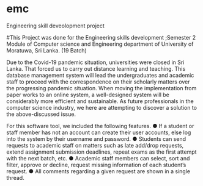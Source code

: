 # emc
Engineering skill deveolopment project

#This Project was done for the Engineering skills development ;Semester 2 Module of 
Computer science and Engineering department of University of Moratuwa, Sri Lanka. (19 Batch)

Due to the Covid-19 pandemic situation, universities were closed in Sri Lanka. That forced us to carry out distance learning and teaching. This database management system will lead the undergraduates and academic staff to proceed with the correspondence on their scholarly matters over the progressing pandemic situation. When moving the implementation from paper works to an online system, a well-designed system will be considerably more efficient and sustainable. As future professionals in the computer science industry, we here are attempting to discover a solution to the above-discussed issue.

For this software tool, we included the following features.
● If a student or staff member has not an account can create their user accounts, else log into the system by their username and password.
● Students can send requests to academic staff on matters such as late add/drop requests, extend assignment submission deadlines, repeat exams as the first attempt with the next batch, etc.
● Academic staff members can select, sort and filter, approve or decline, request missing information of each student’s request.
● All comments regarding a given request are shown in a single thread.
